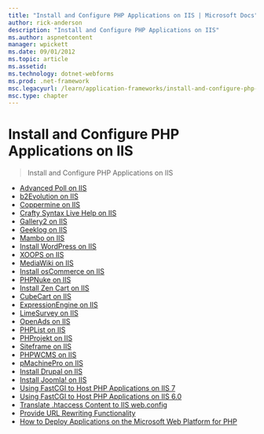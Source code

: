 ```yaml
---
title: "Install and Configure PHP Applications on IIS | Microsoft Docs"
author: rick-anderson
description: "Install and Configure PHP Applications on IIS"
ms.author: aspnetcontent
manager: wpickett
ms.date: 09/01/2012
ms.topic: article
ms.assetid: 
ms.technology: dotnet-webforms
ms.prod: .net-framework
msc.legacyurl: /learn/application-frameworks/install-and-configure-php-applications-on-iis
msc.type: chapter
---
```

Install and Configure PHP Applications on IIS
====================
> Install and Configure PHP Applications on IIS


- [Advanced Poll on IIS](advanced-poll-on-iis.md)
- [b2Evolution on IIS](b2evolution-on-iis.md)
- [Coppermine on IIS](coppermine-on-iis.md)
- [Crafty Syntax Live Help on IIS](crafty-syntax-live-help-on-iis.md)
- [Gallery2 on IIS](gallery2-on-iis.md)
- [Geeklog on IIS](geeklog-on-iis.md)
- [Mambo on IIS](mambo-on-iis.md)
- [Install WordPress on IIS](install-wordpress-on-iis.md)
- [XOOPS on IIS](xoops-on-iis.md)
- [MediaWiki on IIS](mediawiki-on-iis.md)
- [Install osCommerce on IIS](install-oscommerce-on-iis.md)
- [PHPNuke on IIS](phpnuke-on-iis.md)
- [Install Zen Cart on IIS](install-zen-cart-on-iis.md)
- [CubeCart on IIS](cubecart-on-iis.md)
- [ExpressionEngine on IIS](expressionengine-on-iis.md)
- [LimeSurvey on IIS](limesurvey-on-iis.md)
- [OpenAds on IIS](openads-on-iis.md)
- [PHPList on IIS](phplist-on-iis.md)
- [PHProjekt on IIS](phprojekt-on-iis.md)
- [Siteframe on IIS](siteframe-on-iis.md)
- [PHPWCMS on IIS](phpwcms-on-iis.md)
- [pMachinePro on IIS](pmachinepro-on-iis.md)
- [Install Drupal on IIS](install-drupal-on-iis.md)
- [Install Joomla! on IIS](install-joomla-on-iis.md)
- [Using FastCGI to Host PHP Applications on IIS 7](using-fastcgi-to-host-php-applications-on-iis.md)
- [Using FastCGI to Host PHP Applications on IIS 6.0](using-fastcgi-to-host-php-applications-on-iis-60.md)
- [Translate .htaccess Content to IIS web.config](translate-htaccess-content-to-iis-webconfig.md)
- [Provide URL Rewriting Functionality](provide-url-rewriting-functionality.md)
- [How to Deploy Applications on the Microsoft Web Platform for PHP](how-to-deploy-applications-on-the-microsoft-web-platform-for-php.md)